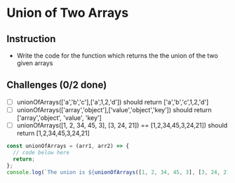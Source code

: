 # Union of Two Arrays

## Instruction
- Write the code for the function which returns the the union of the two given arrays

## Challenges (0/2 done)
- [ ] unionOfArrays(['a','b','c'],['a',1,2,'d']) should return ['a','b','c',1,2,'d']
- [ ] unionOfArrays(['array','object'],['value','object','key']) should return ['array','object', 'value', 'key']
- [ ] unionOfArrays([1, 2, 34, 45, 3], [3, 24, 21]) == [1,2,34,45,3,24,21]) should return [1,2,34,45,3,24,21]

```js
const unionOfArrays = (arr1, arr2) => {
  // code below here
  return;
};
console.log(`The union is ${unionOfArrays([1, 2, 34, 45, 3], [3, 24, 21])}`);
```
